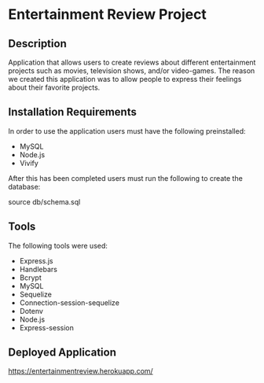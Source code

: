 # Entertainment Review Project

## Description
Application that allows users to create reviews about different entertainment projects such as movies, television shows, and/or video-games. The reason we created this application was to allow people to express their feelings about their favorite projects.

## Installation Requirements
In order to use the application users must have the following preinstalled:
* MySQL
* Node.js
* Vivify

After this has been completed users must run the following to create the database:

source db/schema.sql


## Tools
The following tools were used:
* Express.js
* Handlebars
* Bcrypt
* MySQL
* Sequelize
* Connection-session-sequelize
* Dotenv
* Node.js
* Express-session

## Deployed Application
https://entertainmentreview.herokuapp.com/